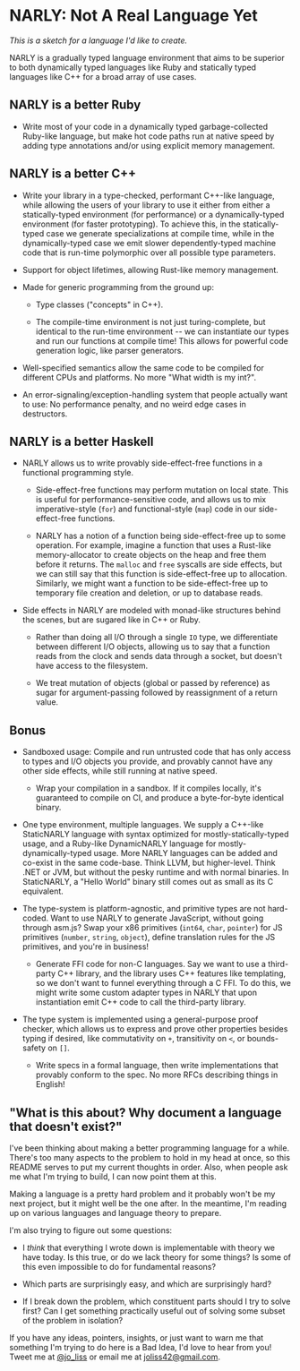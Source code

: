 # NARLY: Not A Real Language Yet

*This is a sketch for a language I'd like to create.*

NARLY is a gradually typed language environment that aims to be superior to
both dynamically typed languages like Ruby and statically typed languages like
C++ for a broad array of use cases.

## NARLY is a better Ruby

* Write most of your code in a dynamically typed garbage-collected Ruby-like language, but make hot code paths run at native speed by adding type annotations and/or using explicit memory management.

## NARLY is a better C++

* Write your library in a type-checked, performant C++-like language, while allowing the users of your library to use it either from either a statically-typed environment (for performance) or a dynamically-typed environment (for faster prototyping). To achieve this, in the statically-typed case we generate specializations at compile time, while in the dynamically-typed case we emit slower dependently-typed machine code that is run-time polymorphic over all possible type parameters.

* Support for object lifetimes, allowing Rust-like memory management.

* Made for generic programming from the ground up:

    * Type classes ("concepts" in C++).

    * The compile-time environment is not just turing-complete, but identical to the run-time environment -- we can instantiate our types and run our functions at compile time! This allows for powerful code generation logic, like parser generators.

* Well-specified semantics allow the same code to be compiled for different CPUs and platforms. No more "What width is my int?".

* An error-signaling/exception-handling system that people actually want to use: No performance penalty, and no weird edge cases in destructors.

## NARLY is a better Haskell

* NARLY allows us to write provably side-effect-free functions in a functional programming style.

    * Side-effect-free functions may perform mutation on local state. This is useful for performance-sensitive code, and allows us to mix imperative-style (`for`) and functional-style (`map`) code in our side-effect-free functions.

    * NARLY has a notion of a function being side-effect-free up to some operation. For example, imagine a function that uses a Rust-like memory-allocator to create objects on the heap and free them before it returns. The `malloc` and `free` syscalls are side effects, but we can still say that this function is side-effect-free up to allocation. Similarly, we might want a function to be side-effect-free up to temporary file creation and deletion, or up to database reads.

* Side effects in NARLY are modeled with monad-like structures behind the scenes, but are sugared like in C++ or Ruby.

    * Rather than doing all I/O through a single `IO` type, we differentiate between different I/O objects, allowing us to say that a function reads from the clock and sends data through a socket, but doesn't have access to the filesystem.

    * We treat mutation of objects (global or passed by reference) as sugar for argument-passing followed by reassignment of a return value.

## Bonus

* Sandboxed usage: Compile and run untrusted code that has only access to types and I/O objects you provide, and provably cannot have any other side effects, while still running at native speed.

    * Wrap your compilation in a sandbox. If it compiles locally, it's guaranteed to compile on CI, and produce a byte-for-byte identical binary.

* One type environment, multiple languages. We supply a C++-like StaticNARLY language with syntax optimized for mostly-statically-typed usage, and a Ruby-like DynamicNARLY language for mostly-dynamically-typed usage. More NARLY languages can be added and co-exist in the same code-base. Think LLVM, but higher-level. Think .NET or JVM, but without the pesky runtime and with normal binaries. In StaticNARLY, a "Hello World" binary still comes out as small as its C equivalent.

* The type-system is platform-agnostic, and primitive types are not hard-coded. Want to use NARLY to generate JavaScript, without going through asm.js? Swap your x86 primitives (`int64`, `char`, `pointer`) for JS primitives (`number`, `string`, `object`), define translation rules for the JS primitives, and you're in business!

    * Generate FFI code for non-C languages. Say we want to use a third-party C++ library, and the library uses C++ features like templating, so we don't want to funnel everything through a C FFI. To do this, we might write some custom adapter types in NARLY that upon instantiation emit C++ code to call the third-party library.

* The type system is implemented using a general-purpose proof checker, which allows us to express and prove other properties besides typing if desired, like commutativity on `+`, transitivity on `<`, or bounds-safety on `[]`.

    * Write specs in a formal language, then write implementations that provably conform to the spec. No more RFCs describing things in English!

## "What is this about? Why document a language that doesn't exist?"

I've been thinking about making a better programming language for a while.
There's too many aspects to the problem to hold in my head at once, so this
README serves to put my current thoughts in order. Also, when people ask me
what I'm trying to build, I can now point them at this.

Making a language is a pretty hard problem and it probably won't be my next
project, but it might well be the one after. In the meantime, I'm reading up
on various languages and language theory to prepare.

I'm also trying to figure out some questions:

* I *think* that everything I wrote down is implementable with theory we have today. Is this true, or do we lack theory for some things? Is some of this even impossible to do for fundamental reasons?

* Which parts are surprisingly easy, and which are surprisingly hard?

* If I break down the problem, which constituent parts should I try to solve first? Can I get something practically useful out of solving some subset of the problem in isolation?

If you have any ideas, pointers, insights, or just want to warn me that
something I'm trying to do here is a Bad Idea, I'd love to hear from you!
Tweet me at [@jo_liss](https://twitter.com/jo_liss) or email me at
joliss42@gmail.com.
